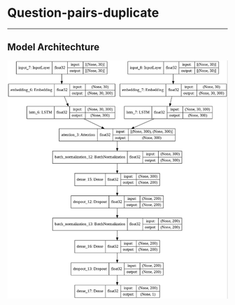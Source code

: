 # Question-pairs-duplicate
<hr>

## Model Architechture
![alt text](https://github.com/praneethratna/Question-pairs-duplicate/blob/master/model.jpeg?raw=true)
